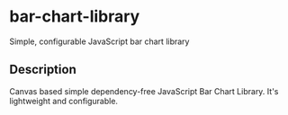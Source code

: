 # bar-chart-library

Simple, configurable JavaScript bar chart library

## Description

Canvas based simple dependency-free JavaScript Bar Chart Library. It's lightweight and configurable.
